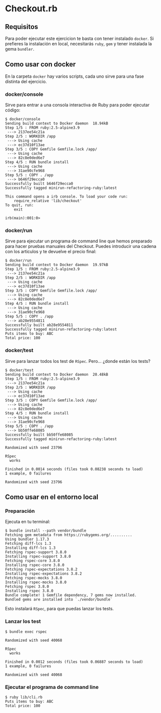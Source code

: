 # Checkout.rb

## Requisitos

Para poder ejecutar este ejercicion te basta con tener instalado `docker`. Si prefieres la instalación en local, necesitarás `ruby`, `gem` y tener instalada la gema `bundler`.

## Como usar con docker

En la carpeta `docker` hay varios scripts, cada uno sirve para una fase distinta del ejercicio.

### docker/console

Sirve para entrar a una consola interactiva de Ruby para poder ejecutar código:

```terminal
$ docker/console
Sending build context to Docker daemon  18.94kB
Step 1/5 : FROM ruby:2.5-alpine3.9
 ---> 2137ee54c21a
Step 2/5 : WORKDIR /app
 ---> Using cache
 ---> ec37d10f13ae
Step 3/5 : COPY Gemfile Gemfile.lock /app/
 ---> Using cache
 ---> 82c8e0ded6e7
Step 4/5 : RUN bundle install
 ---> Using cache
 ---> 31ae90cfe968
Step 5/5 : COPY . /app
 ---> b646f29ecca0
Successfully built b646f29ecca0
Successfully tagged minirun-refactoring-ruby:latest

This command opens a irb console. To load your code run:
    require_relative 'lib/checkout'
To quit, run:
    exit

irb(main):001:0>
```

### docker/run

Sirve para ejecutar un programa de command line que hemos preparado para hacer pruebas manuales del Checkout. Puedes introducir una cadena con los articulos y te devuelve el precio final:

```terminal
$ docker/run
Sending build context to Docker daemon  19.97kB
Step 1/5 : FROM ruby:2.5-alpine3.9
 ---> 2137ee54c21a
Step 2/5 : WORKDIR /app
 ---> Using cache
 ---> ec37d10f13ae
Step 3/5 : COPY Gemfile Gemfile.lock /app/
 ---> Using cache
 ---> 82c8e0ded6e7
Step 4/5 : RUN bundle install
 ---> Using cache
 ---> 31ae90cfe968
Step 5/5 : COPY . /app
 ---> ab28e9554811
Successfully built ab28e9554811
Successfully tagged minirun-refactoring-ruby:latest
Puts items to buy: ABC
Total price: 100
```

### docker/test

Sirve para lanzar todos los test de `RSpec`. Pero... ¿donde están los tests?

```terminal
$ docker/test
Sending build context to Docker daemon  20.48kB
Step 1/5 : FROM ruby:2.5-alpine3.9
 ---> 2137ee54c21a
Step 2/5 : WORKDIR /app
 ---> Using cache
 ---> ec37d10f13ae
Step 3/5 : COPY Gemfile Gemfile.lock /app/
 ---> Using cache
 ---> 82c8e0ded6e7
Step 4/5 : RUN bundle install
 ---> Using cache
 ---> 31ae90cfe968
Step 5/5 : COPY . /app
 ---> bb50ffe68085
Successfully built bb50ffe68085
Successfully tagged minirun-refactoring-ruby:latest

Randomized with seed 23796

RSpec
  works

Finished in 0.0014 seconds (files took 0.08238 seconds to load)
1 example, 0 failures

Randomized with seed 23796
```

## Como usar en el entorno local

### Preparación

Ejecuta en tu terminal:

```terminal
$ bundle install --path vendor/bundle
Fetching gem metadata from https://rubygems.org/..........
Using bundler 1.17.3
Fetching diff-lcs 1.3
Installing diff-lcs 1.3
Fetching rspec-support 3.8.0
Installing rspec-support 3.8.0
Fetching rspec-core 3.8.0
Installing rspec-core 3.8.0
Fetching rspec-expectations 3.8.2
Installing rspec-expectations 3.8.2
Fetching rspec-mocks 3.8.0
Installing rspec-mocks 3.8.0
Fetching rspec 3.8.0
Installing rspec 3.8.0
Bundle complete! 1 Gemfile dependency, 7 gems now installed.
Bundled gems are installed into `./vendor/bundle`
```

Esto instalará `RSpec`, para que puedas lanzar los tests.

### Lanzar los test

```terminal
$ bundle exec rspec

Randomized with seed 40068

RSpec
  works

Finished in 0.0012 seconds (files took 0.06887 seconds to load)
1 example, 0 failures

Randomized with seed 40068
```

### Ejecutar el programa de command line

```terminal
$ ruby lib/cli.rb
Puts items to buy: ABC
Total price: 100
```
